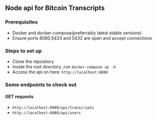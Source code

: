 ## Node api for Bitcoin Transcripts

### Prerequisites

- Docker and docker-compose(preferrably latest stable versions)
- Ensure ports 8080,5433 and 5432 are open and accept connections
    
### Steps to set up

- Clone the repository
- Inside the root directory ,run `docker-compose up -d`
- Access the api on here: `http://localhost:8080`


### Some endpoints to check out 

#### GET requests

-   `http://localhost:8080/api/transcripts`
-   `http://localhost:8080/api/users`
